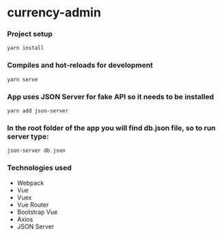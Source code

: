 # currency-admin

### Project setup
```
yarn install
```

### Compiles and hot-reloads for development
```
yarn serve
```

### App uses JSON Server for fake API so it needs to be installed
```
yarn add json-server
```

### In the root folder of the app you will find db.json file, so to run server type:
```
json-server db.json
```

### Technologies used
- Webpack
- Vue
- Vuex
- Vue Router
- Bootstrap Vue
- Axios
- JSON Server
